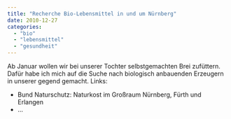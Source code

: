 ```yaml
---
title: "Recherche Bio-Lebensmittel in und um Nürnberg"
date: 2010-12-27
categories: 
  - "bio"
  - "lebensmittel"
  - "gesundheit"
---
```


Ab Januar wollen wir bei unserer Tochter selbstgemachten Brei zufüttern. Dafür habe ich mich auf die Suche nach biologisch anbauenden Erzeugern in unserer gegend gemacht. Links:

- Bund Naturschutz: Naturkost im Großraum Nürnberg, Fürth und Erlangen
- ...
